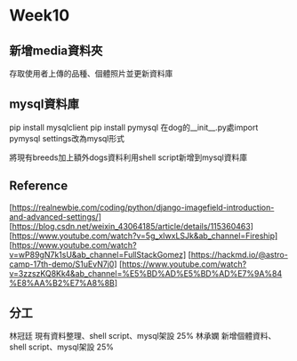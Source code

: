 # Week10

## 新增media資料夾

存取使用者上傳的品種、個體照片並更新資料庫

## mysql資料庫

pip install mysqlclient
pip install pymysql
在dog的__init__.py處import pymysql
settings改為mysql形式

將現有breeds加上額外dogs資料利用shell script新增到mysql資料庫

## Reference

[https://realnewbie.com/coding/python/django-imagefield-introduction-and-advanced-settings/]
[https://blog.csdn.net/weixin_43064185/article/details/115360463]
[https://www.youtube.com/watch?v=5g_xIwxLSJk&ab_channel=Fireship]
[https://www.youtube.com/watch?v=wP89gN7k1sU&ab_channel=FullStackGomez]
[https://hackmd.io/@astro-camp-17th-demo/S1uEvN7j0]
[https://www.youtube.com/watch?v=3zzszKQ8Kk4&ab_channel=%E5%BD%AD%E5%BD%AD%E7%9A%84%E8%AA%B2%E7%A8%8B]

## 分工

林冠廷 現有資料整理、shell script、mysql架設 25%
林承嫻 新增個體資料、shell script、mysql架設 25%
